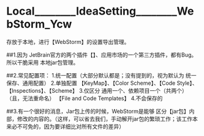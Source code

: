 # Local________IdeaSetting________WebStorm_Ycw
存放于本地，进行【WebStorm】的设置导出管理。

##1.因为  JetBrain官方的两个插件【】、应用市场的一个第三方插件，都有Bug。所以干脆采用  本地jar包管理。

##2.常见配置项：
1.统一配置（大部分默认都是；没有提到的，视为默认为  统一保存、通用配置）
2.单独配置
    【KeyMap】、【Color Scheme】、【Code Style】、【Inspections】、【Scheme】
3.仅区分  通用一个、依赖项目一个（共两个）（且，无法重命名）
    【File and Code Templates】
4.不会保存的


##3.有一个很好的消息，Jar包上传的时候，WebStorm是能够  区分【jar包】内部，修改的内容的。（这样，可以省去我们，手动解开jar包的繁琐工作；该工作本来必不可免的，因为要详细比对所有文件的差异）
